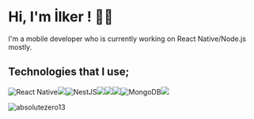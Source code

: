 # Hi, I'm İlker ! 👨‍💻



I'm a mobile developer who is currently working on React Native/Node.js mostly.

##  Technologies that I use;

<img alt="React Native" src="https://img.shields.io/badge/react_native-%2320232a.svg?style=for-the-badge&logo=react&logoColor=%2361DAFB"/><img  src="https://img.shields.io/badge/React-20232A?style=for-the-badge&logo=react&logoColor=61DAFB" /><img alt="NestJS" src="https://img.shields.io/badge/nestjs-%23E0234E.svg?style=for-the-badge&logo=nestjs&logoColor=white" /><img src="https://img.shields.io/badge/Redux-593D88?style=for-the-badge&logo=redux&logoColor=white" /><img src="https://img.shields.io/badge/TypeScript-007ACC?style=for-the-badge&logo=typescript&logoColor=white" /><img src="https://img.shields.io/badge/Sass-CC6699?style=for-the-badge&logo=sass&logoColor=white" /><img alt="MongoDB" src ="https://img.shields.io/badge/MongoDB-%234ea94b.svg?style=for-the-badge&logo=mongodb&logoColor=white" /><img src="https://img.shields.io/badge/firebase-ffca28?style=for-the-badge&logo=firebase&logoColor=white" />


<p><img align="left" src="https://github-readme-stats.vercel.app/api/top-langs?username=absolutezero13&show_icons=true&locale=en&layout=compact" alt="absolutezero13" /></p>
